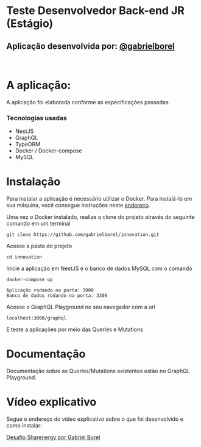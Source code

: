 # Teste Desenvolvedor Back-end JR (Estágio)

## Aplicação desenvolvida por: [@gabrielborel](https://github.com/gabrielborel)

<br>

# A aplicação:

A aplicação foi elaborada conforme as especificações passadas.

### Tecnologias usadas

- NestJS
- GraphQL
- TypeORM
- Docker / Docker-compose
- MySQL


# Instalação
Para instalar a aplicação é necessário utilizar o Docker. Para instalá-lo em sua máquina, você consegue instruções neste [endereço](https://www.docker.com/get-started/).

Uma vez o Docker instalado, realize o clone do projeto através do seguinte comando em um terminal
```
git clone https://github.com/gabrielborel/innovation.git
```

Acesse a pasta do projeto
```
cd innovation
```

Inicie a aplicação em NestJS e o banco de dados MySQL com o comando
```
docker-compose up

Aplicação rodando na porta: 3000
Banco de dados rodando na porta: 3306
```

Acesse o GraphQL Playground no seu navegador com a url 
```
localhost:3000/graphql
```
E teste a aplicações por meio das Queries e Mutations

# Documentação
Documentação sobre as Queries/Mutations existentes estão no GraphQL Playground.

# Vídeo explicativo
Segue o endereço do vídeo explicativo sobre o que foi desenvolvido e como instalar:

[Desafio Sharenergy por Gabriel Borel](https://www.youtube.com/watch?v=sKcTWsxinS0&feature=youtu.be)
